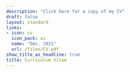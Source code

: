 ```yaml
---
description: "Click here for a copy of my CV"
draft: false
layout: standard
links:
- icon: cv
  icon_pack: ai
  name: "Dec. 2021"
  url: /files/CV.pdf
show_title_as_headline: true
title: Curriculum Vitae
---
```


